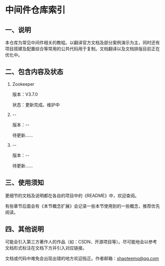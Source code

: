 <h1>中间件仓库索引</h1>

## 一、说明

本仓库为常见中间件相关的教程。以翻译官方文档及部分案例演示为主，同时还有项目搭建及配置综合等常用的公共代码用于复制。文档翻译以及文档排版目前正在优化中。

## 二、包含内容及状态

1. Zookeeper

   版本：V3.7.0

   状态：更新完成。维护中

2. --

   版本：--

   待更新……

3. --

   版本：--

   待更新……

   


## 三、使用须知

更细节的文档及说明都在各自的项目中的《README》中，欢迎查阅。

有些章节后面会有《本节概念扩展》会记录一些本节使用到的一些概念，推荐优先阅读。

## 四、其他说明

可能会引入第三方著作人的作品（如：CSDN、开源项目等）。尽可能地会以参考文档形式标注在文档下方并引入对应链接。

文档或代码中难免会出现出错的地方欢迎指正。作者邮箱：shaoteemo@qq.com

